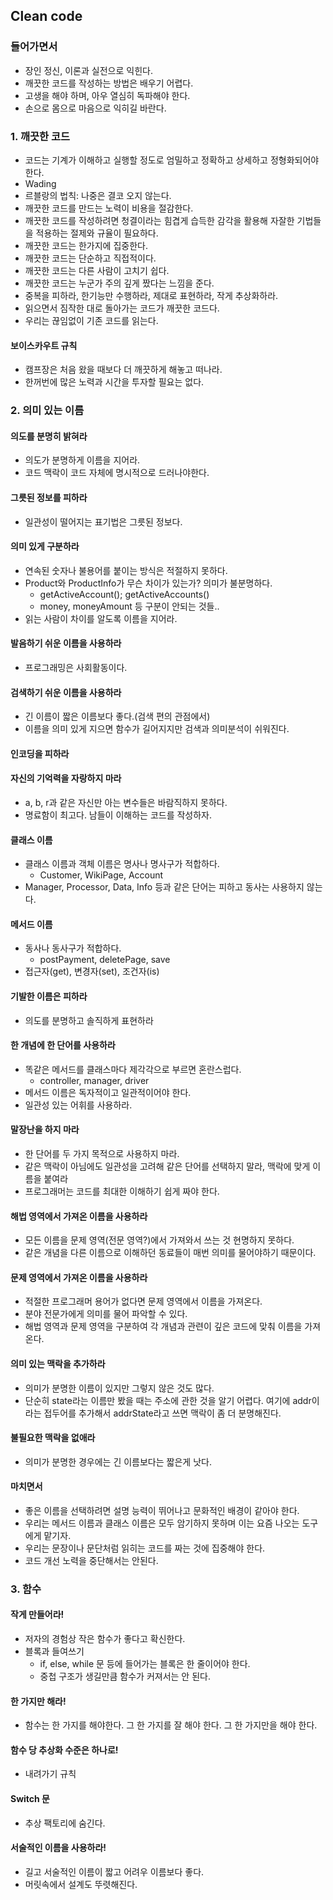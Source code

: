 ## Clean code
### 들어가면서
- 장인 정신, 이론과 실전으로 익힌다.
- 깨끗한 코드를 작성하는 방법은 배우기 어렵다.
- 고생을 해야 하며, 아우 열심히 독파해야 한다.
- 손으로 몸으로 마음으로 익히길 바란다.

### 1. 깨끗한 코드
- 코드는 기계가 이해하고 실행할 정도로 엄밀하고 정확하고 상세하고 정형화되어야 한다.
- Wading
- 르블랑의 법칙: 나중은 결코 오지 않는다.
- 깨끗한 코드를 만드는 노력이 비용을 절감한다.
- 깨끗한 코드를 작성하려면 청결이라는 힘겹게 습득한 감각을 활용해 자잘한 기법들을 적용하는 절제와 규율이 필요하다.
- 깨끗한 코드는 한가지에 집중한다.
- 깨끗한 코드는 단순하고 직접적이다.
- 깨끗한 코드는 다른 사람이 고치기 쉽다.
- 깨끗한 코드는 누군가 주의 깊게 짰다는 느낌을 준다.
- 중복을 피하라, 한기능만 수행하라, 제대로 표현하라, 작게 추상화하라.
- 읽으면서 짐작한 대로 돌아가는 코드가 깨끗한 코드다.
- 우리는 끊임없이 기존 코드를 읽는다.

#### 보이스카우트 규칙
- 캠프장은 처음 왔을 때보다 더 깨끗하게 해놓고 떠나라.
- 한꺼번에 많은 노력과 시간을 투자할 필요는 없다.

### 2. 의미 있는 이름
#### 의도를 분명히 밝혀라
- 의도가 분명하게 이름을 지어라.
- 코드 맥락이 코드 자체에 명시적으로 드러나야한다.

#### 그릇된 정보를 피하라
- 일관성이 떨어지는 표기법은 그릇된 정보다.

#### 의미 있게 구분하라
- 연속된 숫자나 불용어를 붙이는 방식은 적절하지 못하다.
- Product와 ProductInfo가 무슨 차이가 있는가? 의미가 불분명하다.
  - getActiveAccount(); getActiveAccounts()
  - money, moneyAmount 등 구분이 안되는 것들..
- 읽는 사람이 차이를 알도록 이름을 지어라.

#### 발음하기 쉬운 이름을 사용하라
- 프로그래밍은 사회활동이다.

#### 검색하기 쉬운 이름을 사용하라
- 긴 이름이 짧은 이름보다 좋다.(검색 편의 관점에서)
- 이름을 의미 있게 지으면 함수가 길어지지만 검색과 의미분석이 쉬워진다.

#### 인코딩을 피하라
#### 자신의 기억력을 자랑하지 마라
- a, b, r과 같은 자신만 아는 변수들은 바람직하지 못하다.
- 명료함이 최고다. 남들이 이해하는 코드를 작성하자.

#### 클래스 이름
- 클래스 이름과 객체 이름은 명사나 명사구가 적합하다.
  - Customer, WikiPage, Account
- Manager, Processor, Data, Info 등과 같은 단어는 피하고 동사는 사용하지 않는다.

#### 메서드 이름
- 동사나 동사구가 적합하다.
  - postPayment, deletePage, save
- 접근자(get), 변경자(set), 조건자(is)

#### 기발한 이름은 피하라
- 의도를 분명하고 솔직하게 표현하라

#### 한 개념에 한 단어를 사용하라
- 똑같은 메서드를 클래스마다 제각각으로 부르면 혼란스럽다.
  - controller, manager, driver
- 메서드 이름은 독자적이고 일관적이어야 한다.
- 일관성 있는 어휘를 사용하라.

#### 말장난을 하지 마라
- 한 단어를 두 가지 목적으로 사용하지 마라.
- 같은 맥락이 아님에도 일관성을 고려해 같은 단어를 선택하지 말라, 맥락에 맞게 이름을 붙여라
- 프로그래머는 코드를 최대한 이해하기 쉽게 짜야 한다.

#### 해법 영역에서 가져온 이름을 사용하라
- 모든 이름을 문제 영역(전문 영역?)에서 가져와서 쓰는 것 현명하지 못하다.
- 같은 개념을 다른 이름으로 이해하던 동료들이 매번 의미를 물어야하기 때문이다.

#### 문제 영역에서 가져온 이름을 사용하라
- 적절한 프로그래머 용어가 없다면 문제 영역에서 이름을 가져온다.
- 분야 전문가에게 의미를 물어 파악할 수 있다.
- 해법 영역과 문제 영역을 구분하여 각 개념과 관련이 깊은 코드에 맞춰 이름을 가져온다.

#### 의미 있는 맥락을 추가하라
- 의미가 분명한 이름이 있지만 그렇지 않은 것도 많다.
- 단순히 state라는 이름만 봤을 때는 주소에 관한 것을 알기 어렵다. 여기에 addr이라는 접두어를 추가해서 addrState라고 쓰면 맥락이 좀 더 분명해진다.

#### 불필요한 맥락을 없애라
- 의미가 분명한 경우에는 긴 이름보다는 짧은게 낫다.

#### 마치면서
- 좋은 이름을 선택하려면 설명 능력이 뛰어나고 문화적인 배경이 같아야 한다.
- 우리는 메서드 이름과 클래스 이름은 모두 암기하지 못하며 이는 요즘 나오는 도구에게 맡기자.
- 우리는 문장이나 문단처럼 읽히는 코드를 짜는 것에 집중해야 한다.
- 코드 개선 노력을 중단해서는 안된다.

### 3. 함수
#### 작게 만들어라!
- 저자의 경험상 작은 함수가 좋다고 확신한다.
- 블록과 들여쓰기
  - if, else, while 문 등에 들어가는 블록은 한 줄이어야 한다.
  - 중첩 구조가 생길만큼 함수가 커져서는 안 된다.

#### 한 가지만 해라!
- 함수는 한 가지를 해야한다. 그 한 가지를 잘 해야 한다. 그 한 가지만을 해야 한다.

#### 함수 당 추상화 수준은 하나로!
- 내려가기 규칙

#### Switch 문
- 추상 팩토리에 숨긴다.

#### 서술적인 이름을 사용하라!
- 길고 서술적인 이름이 짧고 어려우 이름보다 좋다.
- 머릿속에서 설계도 뚜렷해진다.